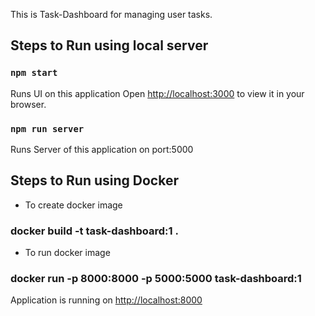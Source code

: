 This is Task-Dashboard for managing user tasks.

## Steps to Run using local server

### `npm start`

Runs UI on this application Open [http://localhost:3000](http://localhost:3000) to view it in your browser.

### `npm run server`

Runs Server of this application on port:5000

## Steps to Run using Docker

- To create docker image

### docker build -t task-dashboard:1 .

- To run docker image

### docker run -p 8000:8000 -p 5000:5000 task-dashboard:1

Application is running on [http://localhost:8000](http://localhost:8000)
